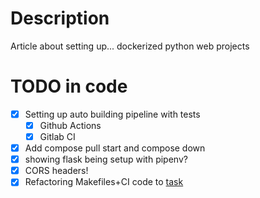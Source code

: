 # Description

Article about setting up... dockerized python web projects

# TODO in code

- [x] Setting up auto building pipeline with tests
    - [x] Github Actions
    - [x] Gitlab CI
- [x] Add compose pull start and compose down
- [x] showing flask being setup with pipenv?
- [x] CORS headers!
- [x] Refactoring Makefiles+CI code to [task](https://taskfile.dev/)
